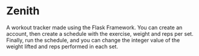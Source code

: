 # Zenith
 
A workout tracker made using the Flask Framework. You can create an account, then create a schedule with the exercise, weight and reps per set. Finally, run the schedule, and you can change the integer value of the weight lifted and reps performed in each set.
